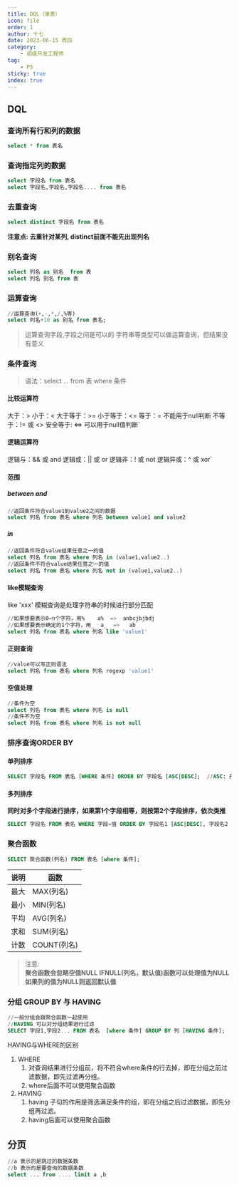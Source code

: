 ```yaml
---
title: DQL（单表）
icon: file
order: 1
author: 十七
date: 2023-06-15 周四
category:
	- 初级开发工程师
tag:
	- P5
sticky: true
index: true
---
```



## DQL

### 查询所有行和列的数据

```sql
select * from 表名
```

### 查询指定列的数据

```sql
select 字段名 from 表名
select 字段名,字段名,字段名.... from 表名
```

### 去重查询

```sql
select distinct 字段名 from 表名
```

**注意点: 去重针对某列, distinct前面不能先出现列名**

### 别名查询

```sql
select 列名 as 别名  from 表
select 列名 别名 from 表
```

### 运算查询

```sql
//运算查询(+,-,*,/,%等)
select 列名+10 as 别名 from 表名;
```

> 运算查询字段,字段之间是可以的
> 字符串等类型可以做运算查询，但结果没有意义

### 条件查询

> 语法：select ... from 表 where 条件&#x20;

#### 比较运算符

大于：>
小于：<
大于等于：>=
小于等于：<=
等于：=   不能用于null判断
不等于：!=  或 <>
安全等于: <=>  可以用于null值判断`

#### 逻辑运算符

逻辑与：&& 或 and
逻辑或：|| 或 or
逻辑非：! 或 not
逻辑异或：^ 或 xor`

#### 范围

##### between and

```sql
//返回条件符合value1到value2之间的数据
select 列名 from 表名 where 列名 between value1 and value2

```

##### in

```sql
//返回条件符合value结果任意之一的值
select 列名 from 表名 where 列名 in (value1,value2..)
//返回条件不符合value结果任意之一的值
select 列名 from 表名 where 列名 not in (value1,value2..)

```

#### like模糊查询

like 'xxx'  模糊查询是处理字符串的时候进行部分匹配

```sql
//如果想要表示0~n个字符，用%    a%  =>  anbcjbjbdj
//如果想要表示确定的1个字符，用_  a_  =>   ab
select 列名 from 表名 where 列名 like 'value1'

```

#### 正则查询

```sql
//value可以写正则语法
select 列名 from 表名 where 列名 regexp 'value1'
```

#### 空值处理

```sql
//条件为空
select 列名 from 表名 where 列名 is null
//条件不为空
select 列名 from 表名 where 列名 is not null

```

### 排序查询ORDER BY

#### 单列排序

```sql
SELECT 字段名 FROM 表名 [WHERE 条件] ORDER BY 字段名 [ASC|DESC];  //ASC: 升序，默认值; DESC: 降序
```

#### 多列排序

**同时对多个字段进行排序，如果第1个字段相等，则按第2个字段排序，依次类推**

```sql
SELECT 字段名 FROM 表名 WHERE 字段=值 ORDER BY 字段名1 [ASC|DESC], 字段名2 [ASC|DESC];
```

### 聚合函数

```sql
SELECT 聚合函数(列名) FROM 表名 [where 条件];
```

| 说明 | 函数        |
| -- | --------- |
| 最大 | MAX(列名)   |
| 最小 | MIN(列名)   |
| 平均 | AVG(列名)   |
| 求和 | SUM(列名)   |
| 计数 | COUNT(列名) |

> 注意:  
> **聚合函数会忽略空值NULL**
> **IFNULL(列名，默认值)函数可以处理值为NULL**
> **如果列的值为NULL则返回默认值**

### 分组 GROUP BY 与 HAVING

```sql
//一般分组会跟聚合函数一起使用
//HAVING 可以对分组结果进行过滤
SELECT 字段1,字段2... FROM 表名  [where 条件] GROUP BY 列 [HAVING 条件];
```

HAVING与WHERE的区别
1.  WHERE
    1) 对查询结果进行分组前，将不符合where条件的行去掉，即在分组之前过滤数据，即先过滤再分组。
    2) where后面不可以使用聚合函数
2.  HAVING
    1) having 子句的作用是筛选满足条件的组，即在分组之后过滤数据，即先分组再过滤。
    2) having后面可以使用聚合函数

## 分页

```sql
//a 表示的是跳过的数据条数
//b 表示的是要查询的数据条数
select ... from .... limit a ,b
```
